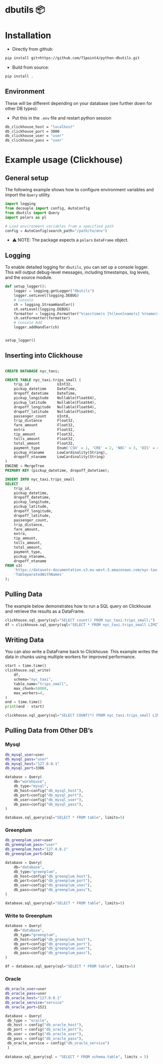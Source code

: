 # dbutils 📦

# Installation

- Directly from github:

``` bash
pip install git+https://github.com/71point4/python-dbutils.git
```

- Build from source:

``` bash
pip install .
```

## Environment

These will be different depending on your database (see further down for
other DB types):

- Put this in the `.env` file and restart python session

``` bash
db_clickhouse_host = "localhost"
db_clickhouse_port = 3000
db_clickhouse_user = "user"
db_clickhouse_pass = "user'
```

# Example usage (Clickhouse)

## General setup

The following example shows how to configure environment variables and
import the `Query` utility.

``` python
import logging
from decouple import config, AutoConfig
from dbutils import Query
import polars as pl

# Load environment variables from a specified path
config = AutoConfig(search_path="/path/to/env")
```

- ⚠️ NOTE: The package expects a `polars` `DataFrame` object.

## Logging

To enable detailed logging for `dbutils`, you can set up a console
logger. This will output debug-level messages, including timestamps, log
levels, and the source module.

``` python
def setup_logger():
    logger = logging.getLogger("dbutils")
    logger.setLevel(logging.DEBUG)
    # Console
    ch = logging.StreamHandler()
    ch.setLevel(logging.DEBUG)
    formatter = logging.Formatter("%(asctime)s [%(levelname)s] %(name)s: %(message)s")
    ch.setFormatter(formatter)
    # Console Add
    logger.addHandler(ch)


setup_logger()
```

## Inserting into Clickhouse

``` sql

CREATE DATABASE nyc_taxi;

CREATE TABLE nyc_taxi.trips_small (
    trip_id             UInt32,
    pickup_datetime     DateTime,
    dropoff_datetime    DateTime,
    pickup_longitude    Nullable(Float64),
    pickup_latitude     Nullable(Float64),
    dropoff_longitude   Nullable(Float64),
    dropoff_latitude    Nullable(Float64),
    passenger_count     UInt8,
    trip_distance       Float32,
    fare_amount         Float32,
    extra               Float32,
    tip_amount          Float32,
    tolls_amount        Float32,
    total_amount        Float32,
    payment_type        Enum('CSH' = 1, 'CRE' = 2, 'NOC' = 3, 'DIS' = 4, 'UNK' = 5),
    pickup_ntaname      LowCardinality(String),
    dropoff_ntaname     LowCardinality(String)
)
ENGINE = MergeTree
PRIMARY KEY (pickup_datetime, dropoff_datetime);
```

``` sql
INSERT INTO nyc_taxi.trips_small
SELECT
    trip_id,
    pickup_datetime,
    dropoff_datetime,
    pickup_longitude,
    pickup_latitude,
    dropoff_longitude,
    dropoff_latitude,
    passenger_count,
    trip_distance,
    fare_amount,
    extra,
    tip_amount,
    tolls_amount,
    total_amount,
    payment_type,
    pickup_ntaname,
    dropoff_ntaname
FROM s3(
    'https://datasets-documentation.s3.eu-west-3.amazonaws.com/nyc-taxi/trips_{0..2}.gz',
    'TabSeparatedWithNames'
);
```

## Pulling Data

The example below demonstrates how to run a SQL query on Clickhouse and
retrieve the results as a DataFrame.

``` python
clickhouse.sql_query(sql="SELECT count() FROM nyc_taxi.trips_small;")
df = clickhouse.sql_query(sql="SELECT * FROM nyc_taxi.trips_small LIMIT 1e5;")
```

## Writing Data

You can also write a DataFrame back to Clickhouse. This example writes
the data in chunks using multiple workers for improved performance.

``` python
start = time.time()
clickhouse.sql_write(
    df,
    schema="nyc_taxi",
    table_name="trips_small",
    max_chunk=50000,
    max_workers=4,
)
end = time.time()
print(end - start)

clickhouse.sql_query(sql="SELECT COUNT(*) FROM nyc_taxi.trips_small LIMIT 1e6;")
```

## Pulling Data from Other DB’s

### Mysql

``` bash
db_mysql_user=user
db_mysql_pass="user"
db_mysql_host="127.0.0.1"
db_mysql_port=3306
```

``` python
database = Query(
    db="warehouse",
    db_type="mysql",
    db_host=config("db_mysql_host"),
    db_port=config("db_mysql_port"),
    db_user=config("db_mysql_user"),
    db_pass=config("db_mysql_pass"),
)

database.sql_query(sql="SELECT * FROM table", limits=5)
```

### Greenplum

``` bash
db_greenplum_user=user
db_greenplum_pass="user"
db_greenplum_host="127.0.0.1"
db_greenplum_port=5432
```

``` python
database = Query(
    db="database",
    db_type="greenplum",
    db_host=config("db_greenplum_host"),
    db_port=config("db_greenplum_port"),
    db_user=config("db_greenplum_user"),
    db_pass=config("db_greenplum_pass"),
)

database.sql_query(sql="SELECT * FROM table", limits=5)
```

### Write to Greenplum

``` python
database = Query(
    db="database",
    db_type="greenplum",
    db_host=config("db_greenplum_host"),
    db_port=config("db_greenplum_port"),
    db_user=config("db_greenplum_user"),
    db_pass=config("db_greenplum_pass"),
)

df = database.sql_query(sql="SELECT * FROM table", limits=5)
```

### Oracle

``` bash
db_oracle_user=user
db_oracle_pass=user
db_oracle_host="127.0.0.1"
db_oracle_service="service"
db_oracle_port=1521
```

``` python
database = Query(
 db_type = "oracle",
 db_host = config("db_oracle_host"), 
 db_port = config("db_oracle_port"),
 db_user = config("db_oracle_user"),
 db_pass = config("db_oracle_pass"),
 db_oracle_service = config("db_oracle_service")
 )
  
database.sql_query(sql = "SELECT * FROM schema.table", limits = 5)
```
